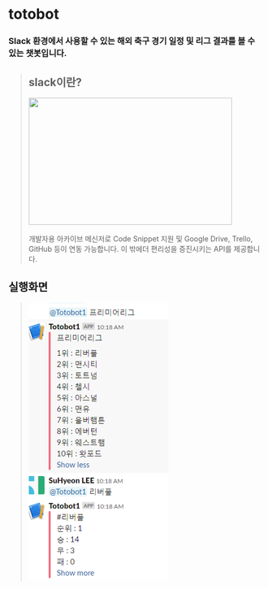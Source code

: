 # totobot
### Slack 환경에서 사용할 수 있는 해외 축구 경기 일정 및 리그 결과를 볼 수 있는 챗봇입니다.
> ## slack이란?
> <img width="400px" height="250px" src="https://cdn-images-1.medium.com/max/1600/0*tJjrjorKn3RULuwD.jpg"></img>
>
> 개발자용 아카이브 메신저로 Code Snippet 지원 및 Google Drive, Trello, GitHub 등이 연동 가능합니다.
> 이 밖에더 편리성을 증진시키는 API를 제공합니다.

## 실행화면
> ![result1](./img/챗봇1.png)

